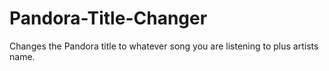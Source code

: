 # Pandora-Title-Changer
Changes the Pandora title to whatever song you are listening to plus artists name.
